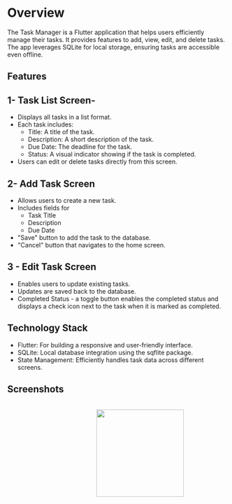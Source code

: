 # Overview

The Task Manager is a Flutter application that helps users efficiently manage their tasks. It provides features to add, view, edit, and delete tasks. The app leverages SQLite for local storage, ensuring tasks are accessible even offline.

## Features

## 1- Task List Screen-
  + Displays all tasks in a list format.
  + Each task includes:
      - Title: A title of the task.
      - Description: A short description of the task.
      - Due Date: The deadline for the task.
      - Status: A visual indicator showing if the task is completed.
  + Users can edit or delete tasks directly from this screen.

## 2- Add Task Screen
   + Allows users to create a new task.
   + Includes fields for
        - Task Title
        - Description
        - Due Date
   + "Save" button to add the task to the database.
   + "Cancel" button that navigates to the home screen.

## 3 - Edit Task Screen
   +  Enables users to update existing tasks.
   +  Updates are saved back to the database.
   +  Completed Status - a toggle button enables the completed status and displays a check icon next to the task when it is marked as completed.

## Technology Stack
  +  Flutter: For building a responsive and user-friendly interface.
  +  SQLite: Local database integration using the sqflite package.
  +  State Management: Efficiently handles task data across different screens.
    
## Screenshots
 <img src=" " width="200" />
 
 <img src=" " width="200" />
 
<img src=" " width="200" />

<img src="" width="200" />
<img src = "  " width="200" />
<img src = "  " width="200" />
